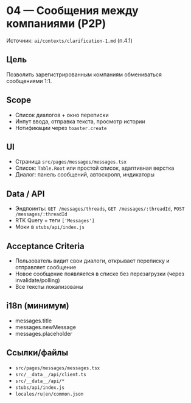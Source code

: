 # 04 — Сообщения между компаниями (P2P)

Источник: `ai/contexts/clarification-1.md` (п.4.1)

## Цель
Позволить зарегистрированным компаниям обмениваться сообщениями 1:1.

## Scope
- Список диалогов + окно переписки
- Инпут ввода, отправка текста, просмотр истории
- Нотификации через `toaster.create`

## UI
- Страница `src/pages/messages/messages.tsx`
- Список: `Table.Root` или простой список, адаптивная верстка
- Диалог: панель сообщений, автоскролл, индикаторы

## Data / API
- Эндпоинты: `GET /messages/threads`, `GET /messages/:threadId`, `POST /messages/:threadId`
- RTK Query + теги `['Messages']`
- Моки в `stubs/api/index.js`

## Acceptance Criteria
- Пользователь видит свои диалоги, открывает переписку и отправляет сообщение
- Новое сообщение появляется в списке без перезагрузки (через invalidate/polling)
- Все тексты локализованы

## i18n (минимум)
- messages.title
- messages.newMessage
- messages.placeholder

## Ссылки/файлы
- `src/pages/messages/messages.tsx`
- `src/__data__/api/client.ts`
- `src/__data__/api/*`
- `stubs/api/index.js`
- `locales/ru|en/common.json`
